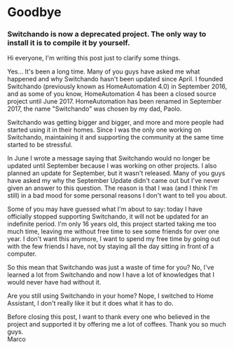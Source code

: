 # Goodbye

### Switchando is now a deprecated project. The only way to install it is to compile it by yourself.



Hi everyone, I'm writing this post just to clarify some things.

Yes... It's been a long time. Many of you guys have asked me what happened and why Switchando hasn't been updated since April.
I founded Switchando (previously known as HomeAutomation 4.0) in September 2016, and as some of you know, HomeAutomation 4 has been a closed source project until June 2017.
HomeAutomation has been renamed in September 2017, the name "Switchando" was chosen by my dad, Paolo.

Switchando was getting bigger and bigger, and more and more people had started using it in their homes. Since I was the only one working on Switchando, maintaining it and supporting the community at the same time started to be stressful.

In June I wrote a message saying that Switchando would no longer be updated until September because I was working on other projects. I also planned an update for September, but it wasn't released.
Many of you guys have asked my why the September Update didn't came out but I've never given an answer to this question. The reason is that I was (and I think I'm still) in a bad mood for some personal reasons I don't want to tell you about.

Some of you may have guessed what I'm about to say: today I have officially stopped supporting Switchando, it will not be updated for an indefinite period. I'm only 16 years old, this project started taking me too much time, leaving me without free time to see some friends for over one year. I don't want this anymore, I want to spend my free time by going out with the few friends I have, not by staying all the day sitting in front of a computer.

So this mean that Switchando was just a waste of time for you? No, I've learned a lot from Switchando and now I have a lot of knowledges that I would never have had without it.

Are you still using Switchando in your home? Nope, I switched to Home Assistant, I don't really like it but it does what it has to do.

Before closing this post, I want to thank every one who believed in the project and supported it by offering me a lot of coffees.
Thank you so much guys.
<br />
Marco
